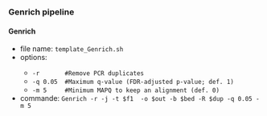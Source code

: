 <h3 id="genrichpip">Genrich pipeline</h3>
<h4 id="genrich">Genrich</h4>
  <ul>
        <li>file name: <code>template_Genrich.sh</code></li>
        <li>options:</li>
        <ul>
          <li><code>-r       #Remove PCR duplicates</code></li>
          <li><code>-q 0.05  #Maximum q-value (FDR-adjusted p-value; def. 1)</code></li>
          <li><code>-m 5     #Minimum MAPQ to keep an alignment (def. 0)</code></li>
        </ul>  
        <li>commande: <code>Genrich -r -j -t $f1  -o $out -b $bed -R $dup -q 0.05 -m 5</code></li>
 </ul> 
